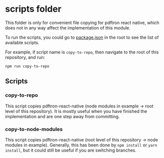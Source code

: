 # scripts folder

This folder is only for convenient file copying for pdftron react native, which does not in any way affect the implementation of this module.

To run the scripts, you could go to [package.json](./../package.json) in the root to see the list of available scripts.

For example, if script name is `copy-to-repo`, then navigate to the root of this repository, and run:

```
npm run copy-to-repo
```

## Scripts

### copy-to-repo
This script copies pdftron-react-native (node modules in example -> root level of this repository). It is mostly useful when you have finished the implementation and are one step away from committing.

### copy-to-node-modules
This script copies pdftron-react-native (root level of this repository -> node modules in example). Generally, this has been done by `npm install` or `yarn install`, but it could still be useful if you are switching branches.

